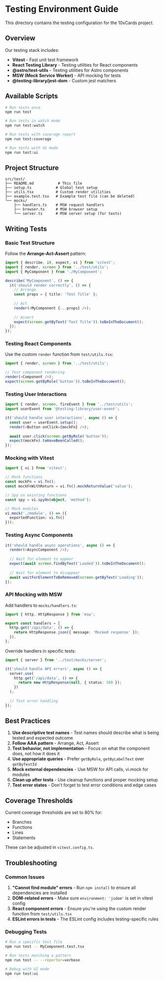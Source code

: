 # Testing Environment Guide

This directory contains the testing configuration for the 10xCards project.

## Overview

Our testing stack includes:
- **Vitest** - Fast unit test framework
- **React Testing Library** - Testing utilities for React components
- **@astro/test-utils** - Testing utilities for Astro components
- **MSW (Mock Service Worker)** - API mocking for tests
- **@testing-library/jest-dom** - Custom jest matchers

## Available Scripts

```bash
# Run tests once
npm run test

# Run tests in watch mode
npm run test:watch

# Run tests with coverage report
npm run test:coverage

# Run tests with UI mode
npm run test:ui
```

## Project Structure

```
src/test/
├── README.md           # This file
├── setup.ts           # Global test setup
├── utils.tsx          # Custom render utilities
├── example.test.tsx   # Example test file (can be deleted)
└── mocks/
    ├── handlers.ts    # MSW request handlers
    ├── browser.ts     # MSW browser setup
    └── server.ts      # MSW server setup (for tests)
```

## Writing Tests

### Basic Test Structure

Follow the **Arrange-Act-Assert** pattern:

```typescript
import { describe, it, expect, vi } from 'vitest';
import { render, screen } from '../test/utils';
import { MyComponent } from './MyComponent';

describe('MyComponent', () => {
  it('should render correctly', () => {
    // Arrange
    const props = { title: 'Test Title' };
    
    // Act
    render(<MyComponent {...props} />);
    
    // Assert
    expect(screen.getByText('Test Title')).toBeInTheDocument();
  });
});
```

### Testing React Components

Use the custom `render` function from `test/utils.tsx`:

```typescript
import { render, screen } from '../test/utils';

// Test component rendering
render(<Component />);
expect(screen.getByRole('button')).toBeInTheDocument();
```

### Testing User Interactions

```typescript
import { render, screen, fireEvent } from '../test/utils';
import userEvent from '@testing-library/user-event';

it('should handle user interactions', async () => {
  const user = userEvent.setup();
  render(<Button onClick={mockFn} />);
  
  await user.click(screen.getByRole('button'));
  expect(mockFn).toHaveBeenCalled();
});
```

### Mocking with Vitest

```typescript
import { vi } from 'vitest';

// Mock functions
const mockFn = vi.fn();
const mockFnWithReturn = vi.fn().mockReturnValue('value');

// Spy on existing functions
const spy = vi.spyOn(object, 'method');

// Mock modules
vi.mock('./module', () => ({
  exportedFunction: vi.fn()
}));
```

### Testing Async Components

```typescript
it('should handle async operations', async () => {
  render(<AsyncComponent />);
  
  // Wait for element to appear
  expect(await screen.findByText('Loaded')).toBeInTheDocument();
  
  // Wait for element to disappear
  await waitForElementToBeRemoved(screen.getByText('Loading'));
});
```

### API Mocking with MSW

Add handlers to `mocks/handlers.ts`:

```typescript
import { http, HttpResponse } from 'msw';

export const handlers = [
  http.get('/api/data', () => {
    return HttpResponse.json({ message: 'Mocked response' });
  }),
];
```

Override handlers in specific tests:

```typescript
import { server } from '../test/mocks/server';

it('should handle API errors', async () => {
  server.use(
    http.get('/api/data', () => {
      return new HttpResponse(null, { status: 500 });
    })
  );
  
  // Test error handling
});
```

## Best Practices

1. **Use descriptive test names** - Test names should describe what is being tested and expected outcome
2. **Follow AAA pattern** - Arrange, Act, Assert
3. **Test behavior, not implementation** - Focus on what the component does, not how it does it
4. **Use appropriate queries** - Prefer `getByRole`, `getByLabelText` over `getByTestId`
5. **Mock external dependencies** - Use MSW for API calls, vi.mock for modules
6. **Clean up after tests** - Use cleanup functions and proper mocking setup
7. **Test error states** - Don't forget to test error conditions and edge cases

## Coverage Thresholds

Current coverage thresholds are set to 80% for:
- Branches
- Functions  
- Lines
- Statements

These can be adjusted in `vitest.config.ts`.

## Troubleshooting

### Common Issues

1. **"Cannot find module" errors** - Run `npm install` to ensure all dependencies are installed
2. **DOM-related errors** - Make sure `environment: 'jsdom'` is set in vitest config
3. **React component errors** - Ensure you're using the custom render function from `test/utils.tsx`
4. **ESLint errors in tests** - The ESLint config includes testing-specific rules

### Debugging Tests

```bash
# Run a specific test file
npm run test -- MyComponent.test.tsx

# Run tests matching a pattern
npm run test -- --reporter=verbose

# Debug with UI mode
npm run test:ui
``` 